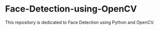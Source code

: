 # Face-Detection-using-OpenCV
This repository is dedicated to Face Detection using Python and OpenCV.
